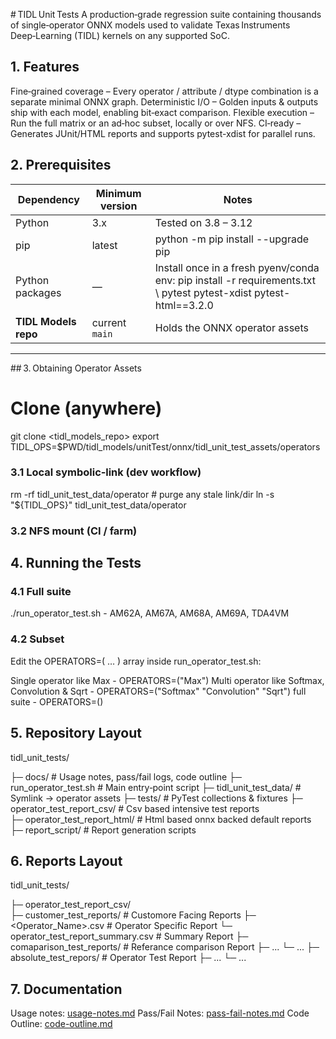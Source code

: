 # TIDL Unit Tests
A production‑grade regression suite containing thousands of single‑operator ONNX models used to validate Texas Instruments Deep‑Learning (TIDL) kernels on any supported SoC.

## 1. Features
Fine‑grained coverage – Every operator / attribute / dtype combination is a separate minimal ONNX graph.
Deterministic I/O – Golden inputs & outputs ship with each model, enabling bit‑exact comparison.
Flexible execution – Run the full matrix or an ad‑hoc subset, locally or over NFS.
CI‑ready – Generates JUnit/HTML reports and supports pytest-xdist for parallel runs.

## 2. Prerequisites
| Dependency               | Minimum version | Notes |
|------------              |-----------------|-------|
| Python                   | 3.x             | Tested on 3.8 – 3.12 |
| pip                      | latest          | python -m pip install --upgrade pip |
| Python packages          | —               | Install once in a fresh pyenv/conda env: pip install -r requirements.txt \ pytest pytest-xdist pytest-html==3.2.0 |
| **TIDL Models repo**     | current `main`  | Holds the ONNX operator assets |

---

## 3. Obtaining Operator Assets
<!-- ```bash -->
# Clone (anywhere)
git clone <tidl_models_repo>
export TIDL_OPS=$PWD/tidl_models/unitTest/onnx/tidl_unit_test_assets/operators

### 3.1 Local symbolic‑link (dev workflow)
rm -rf tidl_unit_test_data/operator          # purge any stale link/dir
ln -s "${TIDL_OPS}" tidl_unit_test_data/operator

### 3.2 NFS mount (CI / farm)

## 4. Running the Tests

### 4.1 Full suite
./run_operator_test.sh <SOC>
<SOC> - AM62A, AM67A, AM68A, AM69A, TDA4VM 

### 4.2 Subset
Edit the OPERATORS=( … ) array inside run_operator_test.sh:

Single operator like Max - OPERATORS=("Max")
Multi operator like Softmax, Convolution & Sqrt - OPERATORS=("Softmax" "Convolution" "Sqrt")
full suite - OPERATORS=()

## 5. Repository Layout
tidl_unit_tests/

├─ docs/                        # Usage notes, pass/fail logs, code outline
├─ run_operator_test.sh         # Main entry‑point script
├─ tidl_unit_test_data/         # Symlink → operator assets
├─ tests/                       # PyTest collections & fixtures
├─ operator_test_report_csv/    # Csv based intensive test reports    
├─ operator_test_report_html/   # Html based onnx backed default reports
├─ report_script/               # Report generation scripts

## 6. Reports Layout
tidl_unit_tests/

├─ operator_test_report_csv/    
    ├─ customer_test_reports/                   # Customore Facing Reports
        ├─ <Operator_Name>.csv                  # Operator Specific Report
        └─ operator_test_report_summary.csv     # Summary Report
    ├─ comaparison_test_reports/                # Referance comparison Report
        ├─ ...
        └─ ...
    ├─ absolute_test_repors/                    # Operator Test Report
        ├─ ...
        └─ ...

## 7. Documentation

Usage notes: [usage-notes.md](docs/usage-notes.md)
Pass/Fail Notes: [pass-fail-notes.md](docs/pass-fail-notes.md)
Code Outline: [code-outline.md](docs/code-outline.md)


